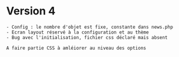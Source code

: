 # Version 4
    - Config : le nombre d'objet est fixe, constante dans news.php
    - Ecran layout réservé à la configuration et au thème
    - Bug avec l'initialisation, fichier css déclaré mais absent

    A faire partie CSS à amléiorer au niveau des options 